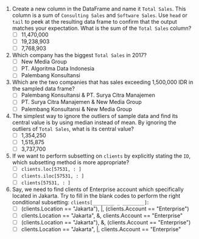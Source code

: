 1. Create a new column in the DataFrame and name it `Total Sales`. This column is a sum of `Consulting Sales` and `Software Sales`. Use `head` or `tail` to peek at the resulting data frame to confirm that the output matches your expectation. What is the sum of the `Total Sales` column?
    - [ ] 11,470,000
    - [ ] 19,238,903
    - [ ]  7,768,903

2. Which company has the biggest `Total Sales` in 2017?
    - [ ] New Media Group
    - [ ] PT. Algoritma Data Indonesia
    - [ ] Palembang Konsultansi 

3. Which are the two companies that has sales exceeding 1,500,000 IDR in the sampled data frame?
    - [ ] Palembang Konsultansi & PT. Surya Citra Manajemen
    - [ ] PT. Surya Citra Manajemen & New Media Group
    - [ ] Palembang Konsultansi & New Media Group
    
4. The simplest way to ignore the outliers of sample data and find its central value is by using median instead of mean. By ignoring the outliers of `Total Sales`, what is its central value?
    - [ ] 1,354,250
    - [ ] 1,515,875
    - [ ] 3,737,700
    
5. If we want to perform subsetting on `clients` by explicitly stating the `ID`, which subsetting method is more appropriate?
    - [ ] `clients.loc[57531, : ]`
    - [ ] `clients.iloc[57531, : ]`
    - [ ] `clients[57531, : ]` 

6. Say, we need to find clients of Enterprise account which specifically located in Jakarta. Try to fill in the blank codes to perform the right conditional subsetting:  `clients[________ _ ________]`:
    - [ ] (clients.Location == "Jakarta"), |, (clients.Account == "Enterprise")
    - [ ] clients.Location == "Jakarta", &, clients.Account == "Enterprise"
    - [ ] (clients.Location == "Jakarta"), &, (clients.Account == "Enterprise")
    - [ ] clients.Location == "Jakarta", |, clients.Account == "Enterprise"